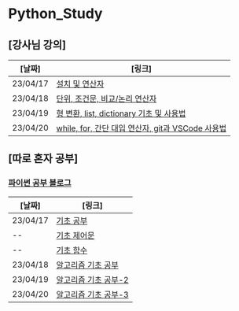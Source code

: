 # Python_Study

## [강사님 강의]   
[날짜] | [링크]
--------|------ 
23/04/17 | [설치 및 연산자](teacher_study/20230417.md)
23/04/18 | [단위, 조건문, 비교/논리 연산자](teacher_study/20230418.md)  
23/04/19 | [형 변환, list, dictionary 기초 및 사용법](teacher_study/20230419.md)
23/04/20 | [while, for, 간단 대입 연산자, git과 VSCode 사용법](teacher_study/20230420.md)
 
  
## [따로 혼자 공부]
### [파이썬 공부 블로그](https://velog.io/@wonjun12/series/%EC%9D%B8%EA%B3%B5%EC%A7%80%EB%8A%A5-%EA%B0%9C%EB%B0%9C-Python-%EA%B3%B5%EB%B6%80)
[날짜] | [링크]
-------|-------
23/04/17 |[기초 공부](https://velog.io/@wonjun12/%EC%9D%B8%EA%B3%B5%EC%A7%80%EB%8A%A5-%EA%B0%9C%EB%B0%9C-Python-%EA%B3%B5%EB%B6%80)
 -- |[기초 제어문](https://velog.io/@wonjun12/%EC%9D%B8%EA%B3%B5%EC%A7%80%EB%8A%A5-Python-%EA%B8%B0%EC%B4%88-%EC%A0%9C%EC%96%B4%EB%AC%B8)
 -- | [기초 함수](https://velog.io/@wonjun12/%EC%9D%B8%EA%B3%B5%EC%A7%80%EB%8A%A5-Python-%EA%B8%B0%EC%B4%88-%ED%95%A8%EC%88%98-%EB%B3%80%EC%88%98)
 23/04/18 | [알고리즘 기초 공부](https://velog.io/@wonjun12/230418-Python-%EC%95%8C%EA%B3%A0%EB%A6%AC%EC%A6%98-%EA%B3%B5%EB%B6%80)
 23/04/19 | [알고리즘 기초 공부-2](https://velog.io/@wonjun12/230419-Python-%EC%95%8C%EA%B3%A0%EB%A6%AC%EC%A6%98-%EA%B3%B5%EB%B6%80)
 23/04/20 | [알고리즘 기초 공부-3](https://velog.io/@wonjun12/230420-Python-%EC%95%8C%EA%B3%A0%EB%A6%AC%EC%A6%98-%EA%B3%B5%EB%B6%80)
 
 
 
